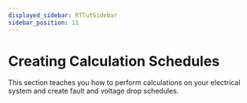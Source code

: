 ```yaml
---
displayed_sidebar: RTTutSidebar
sidebar_position: 11
---
```


# Creating Calculation Schedules

This section teaches you how to perform calculations on your electrical system and create fault and voltage drop schedules.